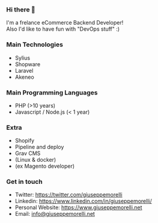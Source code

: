 ### Hi there 👋

I'm a frelance eCommerce Backend Developer!  
Also I'd like to have fun with "DevOps stuff" :)

### Main Technologies

- Sylius
- Shopware
- Laravel
- Akeneo

### Main Programming Languages
- PHP (>10 years)
- Javascript / Node.js (< 1 year)

### Extra

- Shopify
- Pipeline and deploy
- Grav CMS
- (Linux & docker)
- (ex Magento developer)

### Get in touch

- Twitter: https://twitter.com/giuseppemorelli
- Linkedin: https://www.linkedin.com/in/giuseppemorelli/
- Personal Website: https://www.giuseppemorelli.net
- Email: info@giuseppemorelli.net
